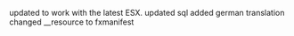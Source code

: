 updated to work with the latest ESX.
updated sql
added german translation
changed __resource to fxmanifest
